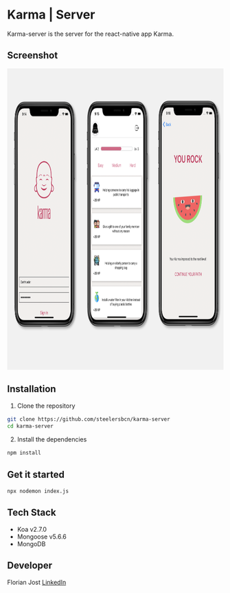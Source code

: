 # Karma | Server

Karma-server is the server for the react-native app Karma.


## Screenshot

<img src='./Karma.png' alt='login' width="1400" height="700">

## Installation

1. Clone the repository
```bash
git clone https://github.com/steelersbcn/karma-server
cd karma-server
```

2. Install the dependencies

```bash
npm install
```
## Get it started

```bash
npx nodemon index.js
```


## Tech Stack

- Koa v2.7.0
- Mongoose v5.6.6
- MongoDB

## Developer
Florian Jost [LinkedIn](https://www.linkedin.com/in/fjost/)
